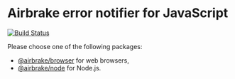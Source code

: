 # Airbrake error notifier for JavaScript

[![Build Status](https://github.com/airbrake/airbrake-js/workflows/CI/badge.svg?branch=master)](https://github.com/airbrake/airbrake-js/actions?query=branch%3Amaster)

Please choose one of the following packages:
- [@airbrake/browser](packages/browser) for web browsers,
- [@airbrake/node](packages/node) for Node.js.
